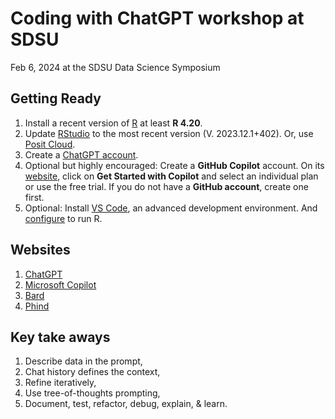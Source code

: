 # Coding with ChatGPT workshop at SDSU  
Feb 6, 2024 at the SDSU Data Science Symposium


## Getting Ready

1.  Install a recent version of [R](https://www.r-project.org/) at least **R 4.20**. 
2.  Update [RStudio](https://posit.co/download/rstudio-desktop/) to the most recent version (V. 2023.12.1+402).  Or, use [Posit Cloud](https://posit.cloud/).
3.  Create a [ChatGPT account](https://chat.openai.com/).
4.  Optional but highly encouraged: Create a **GitHub Copilot** account. On its [website](https://github.com/features/copilot/), click on **Get Started with Copilot** and select an individual plan or use the free trial. If you do not have a **GitHub account**, create one first.
5. Optional: Install [VS Code](https://code.visualstudio.com/), an advanced development environment. And [configure](https://code.visualstudio.com/docs/languages/r) to run R. 

## Websites
1. [ChatGPT](https://chat.openai.com/)
2. [Microsoft Copilot](https://copilot.microsoft.com/)
3. [Bard](https://bard.google.com/chat)
4. [Phind](https://www.phind.com/)

## Key take aways
1. Describe data in the prompt,
2. Chat history defines the context,
3. Refine iteratively,
4. Use tree-of-thoughts prompting,
5. Document, test, refactor, debug, explain, & learn.
